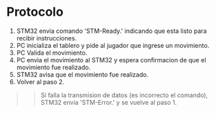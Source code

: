 # Protocolo

1. STM32 envia comando 'STM-Ready.' indicando que esta listo para recibir instrucciones.
2. PC inicializa el tablero y pide al jugador que ingrese un movimiento.
3. PC Valida el movimiento.
4. PC envia el movimiento al STM32 y espera confirmacion de que el movimiento fue realizado.
5. STM32 avisa que el movimiento fue realizado.
6. Volver al paso 2.

>> Si falla la transmision de datos (es incorrecto el comando), STM32 envia 'STM-Error.' y se vuelve al paso 1.